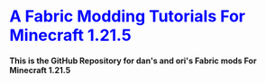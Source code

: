 
# <h1 style="color:blue">A Fabric Modding Tutorials For Minecraft 1.21.5 </h>
<h4>This is the GitHub Repository for dan's and ori's Fabric mods For Minecraft 1.21.5</h>
